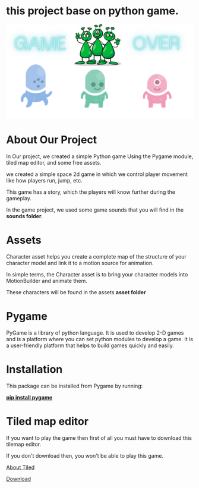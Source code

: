 # this project base on python game.

![Game Image](https://github.com/Enjoy0099/py_game/blob/82450c9fa25834775c74e2f0b8710a0518318f34/imges/END.png)

# About Our Project

In Our project, we created a simple Python game Using the Pygame module, tiled map editor, and some free assets.

we created a simple space 2d game in which we control player movement like how players run, jump, etc.

This game has a story, which the players will know further during the gameplay.

In the game project, we used some game sounds that you will find in the **sounds folder**.

# Assets

Character asset helps you create a complete map of the structure of your character model and link it to a motion source for animation. 

In simple terms, the Character asset is to bring your character models into MotionBuilder and animate them.

These characters will be found in the assets **asset folder**

# Pygame

PyGame is a library of python language. It is used to develop 2-D games and is a platform where you can set python modules to develop a game. It is a user-friendly platform that helps to build games quickly and easily. 

# Installation

This package can be installed from Pygame by running:

**[pip install pygame]()**

# Tiled map editor

If you want to play the game then first of all you must have to download this tilemap editor.

If you don't download then, you won't be able to play this game.

[About Tiled](https://doc.mapeditor.org/en/stable/manual/introduction/)

[Download](https://www.mapeditor.org/download.html)

# 
